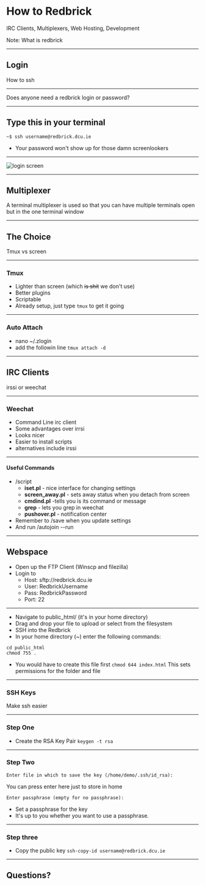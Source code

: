 # How to Redbrick

IRC Clients, Multiplexers, Web Hosting, Development

Note: What is redbrick

---

## Login

How to ssh

---

Does anyone need a redbrick login or password?

---

## Type this in your terminal

`~$ ssh username@redbrick.dcu.ie`

- Your password won't show up for those damn screenlookers

---

![login screen](https://i.imgur.com/HS5VDaA.png)

---

## Multiplexer

A terminal multiplexer is used so that you can have multiple terminals open but
in the one terminal window

---

## The Choice

Tmux vs screen

---

### Tmux

- Lighter than screen (which ~~is shit~~ we don't use)
- Better plugins
- Scriptable
- Already setup, just type `tmux` to get it going

---

### Auto Attach

- nano ~/.zlogin
- add the followin line `tmux attach -d`

---

## IRC Clients

irssi or weechat

---

### Weechat

- Command Line irc client
- Some advantages over irrsi
- Looks nicer
- Easier to install scripts
- alternatives include irssi

---

#### Useful Commands

- /script
  - **iset.pl** - nice interface for changing settings
  - **screen_away.pl** - sets away status when you detach from screen
  - **cmdind.pl** -tells you is its command or message
  - **grep** - lets you grep in weechat
  - **pushover.pl** - notification center
- Remember to /save when you update settings
- And run /autojoin --run

---

## Webspace

- Open up the FTP Client (Winscp and filezilla)
- Login to
  - Host: sftp://redbrick.dcu.ie
  - User: RedbrickUsername
  - Pass: RedbrickPassword
  - Port: 22

---

- Navigate to public_html/ (it's in your home directory)
- Drag and drop your file to upload or select from the filesystem
- SSH into the Redbrick
- In your home directory (~) enter the following commands:

```
cd public_html
chmod 755 .
```

- You would have to create this file first `chmod 644 index.html` This sets
  permissions for the folder and file

---

### SSH Keys

Make ssh easier

---

### Step One

- Create the RSA Key Pair `keygen -t rsa`

---

### Step Two

```
Enter file in which to save the key (/home/demo/.ssh/id_rsa):
```

You can press enter here just to store in home

```
Enter passphrase (empty for no passphrase):
```

- Set a passphrase for the key
- It's up to you whether you want to use a passphrase.

---

### Step three

- Copy the public key `ssh-copy-id username@redbrick.dcu.ie`

---

## Questions?

